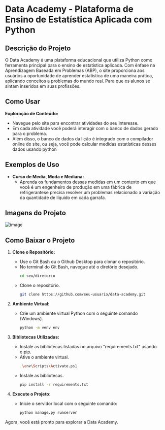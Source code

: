 # Data Academy - Plataforma de Ensino de Estatística Aplicada com Python

## Descrição do Projeto

O Data Academy é uma plataforma educacional que utiliza Python como ferramenta principal para o ensino de estatística aplicada. Com ênfase na Aprendizagem Baseada em Problemas (ABP), o site proporciona aos usuários a oportunidade de aprender estatística de uma maneira prática, aplicando conceitos a problemas do mundo real. Para que os alunos se sintam inseridos em suas profissões.

## Como Usar

**Exploração de Conteúdo:**
   - Navegue pelo site para encontrar atividades do seu interesse.
   - Em cada atividade você poderá interagir com o banco de dados gerado para o problema.
   - Além disso, o banco de dados da lição é integrado com o compilador online do site, ou seja, você pode calcular medidas estatísticas desses dados usando python
   
## Exemplos de Uso

- **Curso de Media, Moda e Mediana:**
  - Aprenda os fundamentos dessas medidas em um contexto em que você é um engenheiro de produção em uma fábrica de refrigerantese precisa resolver um problemas relacionado a variação da quantidade de líquido em cada garrafa.

## Imagens do Projeto

![image](https://github.com/italomonte/Data_Academy/assets/68883489/440b13d5-34f6-47ac-83a0-fe57437007da)


## Como Baixar o Projeto

1. **Clone o Repositório:**
   - Use o Git Bash ou o Github Desktop para clonar o repositório.
   - No terminal do Git Bash, navegue até o diretório desejado.
     ```bash
     cd seu/diretorio
     ```
   - Clone o repositório.
     ```bash
     git clone https://github.com/seu-usuario/data-academy.git
     ```

2. **Ambiente Virtual:**
   - Crie um ambiente virtual Python com o seguinte comando (Windows).
     ```bash
     python -m venv env
     ```

3. **Bibliotecas Utilizadas:**
   - Instale as bibliotecas listadas no arquivo "requirements.txt" usando o pip.
   - Ative o ambiente virtual.
     ```bash
     .\env\Scripts\Activate.ps1
     ```
   - Instale as bibliotecas.
     ```bash
     pip install -r requirements.txt
     ```

4. **Execute o Projeto:**
   - Inicie o servidor local com o seguinte comando:
     ```bash
     python manage.py runserver
     ```

Agora, você está pronto para explorar a Data Academy.
